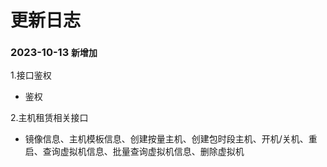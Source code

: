 # 更新日志

### 2023-10-13   `新增加`
1.接口鉴权
- 鉴权

2.主机租赁相关接口
- 镜像信息、主机模板信息、创建按量主机、创建包时段主机、开机/关机、重启、查询虚拟机信息、批量查询虚拟机信息、删除虚拟机
